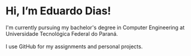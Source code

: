 <h1> Hi, I’m Eduardo Dias! </h1>

  
I'm currently pursuing my bachelor's degree in Computer Engineering at Universidade Tecnológica Federal do Paraná.\
\
I use GitHub for my assignments and personal projects.
